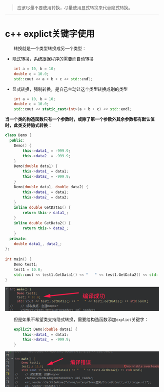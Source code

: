 > 应该尽量不要使用转换，尽量使用显式转换来代替隐式转换。

---

# c++ explict关键字使用

&emsp;&emsp;转换就是一个类型转换成另一个类型：
- 隐式转换，系统跟据程序的需要而自动转换
```cpp
    int a = 10, b = 10;
    double c = 10.0;
    std::cout << a + b + c << std::endl;
```
- 显式转换，强制转换，是自己主动让这个类型转换成别的类型

```cpp
    int a = 10, b = 10;
    double c = 10.0;
    std::cout << static_cast<int>(a + b + c) << std::endl;
```



**当一个类的构造函数只有一个参数时，或除了第一个参数外其余参数都有默认值时，此类支持隐式转换：**

```cpp
class Demo {
  public:
    Demo() {
        this->data1_ = -999.9;
        this->data2_ = -999.9;
    }
    Demo(double data1) {
        this->data1_ = data1;
        this->data2_ = -999.9;
    }
    Demo(double data1, double data2) {
        this->data1_ = data1;
        this->data2_ = data2;
    }
    inline double GetData1() {
        return this-> data1_;
    }
    inline double GetData2() {
        return this-> data2_;
    }
  private:
    double data1_, data2_;
};

int main() {
    Demo test1;
    test1 = 10.0;
    std::cout << test1.GetData1() << "   " << test1.GetData2() << std::endl;
}
```
![](vx_images/311494765907.png)

&emsp;&emsp;但是如果不希望类支持隐式转换，需要给构造函数添加`explict`关键字：
```cpp
    explicit Demo(double data1) {
        this->data1_ = data1;
        this->data2_ = -999.9;
    }
```

![](vx_images/2542411208384.png)